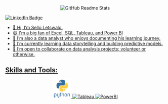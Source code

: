 <p align="center">
 <img width="100px" src="https://res.cloudinary.com/anuraghazra/image/upload/v1594908242/logo_ccswme.svg" align="center" alt="GitHub Readme Stats" /></p>
 
  <a href="https://www.linkedin.com/in/sello-letswalo/">
    <img src="https://img.shields.io/badge/LinkedIn-blue?style=for-the-badge&logo=linkedin&logoColor=white" alt="LinkedIn Badge"/>

* 👋 Hi, I’m Sello Letswalo.
* 😄 I'm a big fan of Excel, SQL, Tableau, and Power BI
* 👀 I’m also a data analyst who enjoys documenting his learning journey.
* 🌱 I’m currently learning data storytelling and building predictive models.
* 💞️ I’m open to collaborate on data analysis projects; volunteer or otherwise.

## Skills and Tools: <div>
<p align="CENTER">
  <a href="https://www.python.org/" target="_blank" rel="noreferrer"> <img src="https://github.com/devicons/devicon/blob/master/icons/python/python-original-wordmark.svg" title="Python" alt="Python" width="60" height="60"/> </a>
</a>
 <a href="https://www.tableau.com" target="_blank" rel="noreferrer">
    <img src="https://www.tableau.com/sites/default/files/pages/tableaulogo_highres.png" title="Tableau" alt="Tableau" width="180" height="60"/>
</a>
 <a href="https://www.microsoft.com/en-us/download/details.aspx?id=58494" target="_blank" rel="noreferrer"> <img src="https://github.com/microsoft/PowerBI-Icons/blob/main/PNG/Desktop.png" title="PowerBI" alt="PowerBI" width="60" height="60"/> </a>
    

     
